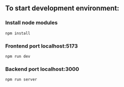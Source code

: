 ## To start development environment:

### Install node modules

`npm install`

### Frontend port localhost:5173

`npm run dev`

### Backend port localhost:3000

`npm run server`
